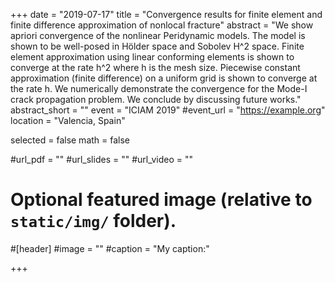 +++
date = "2019-07-17"
title = "Convergence results for finite element and finite difference approximation of nonlocal fracture"
abstract = "We show apriori convergence of the nonlinear Peridynamic models. The model is shown to be well-posed in Hölder space and Sobolev H^2 space. Finite element approximation using linear conforming elements is shown to converge at the rate h^2 where h is the mesh size. Piecewise constant approximation (finite difference) on a uniform grid is shown to converge at the rate h. We numerically demonstrate the convergence for the Mode-I crack propagation problem. We conclude by discussing future works."
abstract_short = ""
event = "ICIAM 2019"
#event_url = "https://example.org"
location = "Valencia, Spain"

selected = false
math = false

#url_pdf = ""
#url_slides = ""
#url_video = ""

# Optional featured image (relative to `static/img/` folder).
#[header]
#image = ""
#caption = "My caption:"

+++
